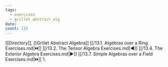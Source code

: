 ```yaml
---
tags:
  - exercises
  - grillet_abstract_alg
date:
count: 115
---
```

[[Directory]], [[Grillet Abstract Algebra]]
[[/13.1. Algebras over a Ring Exercises.md|🞀🞀]] [[/13.2. The Tensor Algebra Exercises.md|◀]] [[/13.4. The Exterior Algebra Exercises.md|▶]] [[/13.7. Simple Algebras over a Field Exercises.md|🞂🞂]]
1. 